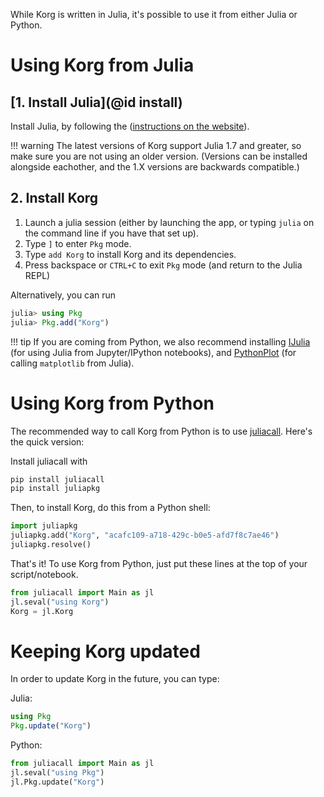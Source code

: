 While Korg is written in Julia, it's possible to use it from either Julia or Python.

# Using Korg from Julia

## [1. Install Julia](@id install)
Install Julia, by following the ([instructions on the website](https://julialang.org/downloads/)).

!!! warning
    The latest versions of Korg support Julia 1.7 and greater, so make sure you are not using an
    older version.  (Versions can be installed alongside eachother, and the 1.X versions are
    backwards compatible.)

## 2. Install Korg

1. Launch a julia session (either by launching the app, or typing `julia` on the command line if you have that set up).
2. Type `]` to enter `Pkg` mode.
3. Type `add Korg` to install Korg and its dependencies.
4. Press backspace or `CTRL+C` to exit `Pkg` mode (and return to the Julia REPL)

Alternatively, you can run
```julia
julia> using Pkg
julia> Pkg.add("Korg")
```

!!! tip
    If you are coming from Python, we also recommend installing
    [IJulia](https://github.com/JuliaLang/IJulia.jl) (for using Julia from Jupyter/IPython
    notebooks), and [PythonPlot](https://github.com/JuliaPy/PythonPlot.jl) (for calling `matplotlib` from Julia).

# Using Korg from Python
The recommended way to call Korg from Python is to use [juliacall](https://pypi.org/project/juliacall/).
Here's the quick version:

Install juliacall with
```bash
pip install juliacall
pip install juliapkg
```
Then, to install Korg, do this from a Python shell:
```python
import juliapkg
juliapkg.add("Korg", "acafc109-a718-429c-b0e5-afd7f8c7ae46")
juliapkg.resolve()
```
That's it! To use Korg from Python, just put these lines at the top of your script/notebook.
```python
from juliacall import Main as jl
jl.seval("using Korg")
Korg = jl.Korg
```

# Keeping Korg updated
In order to update Korg in the future, you can type:

Julia:
```julia
using Pkg
Pkg.update("Korg")
```

Python:
```python
from juliacall import Main as jl
jl.seval("using Pkg")
jl.Pkg.update("Korg")
```